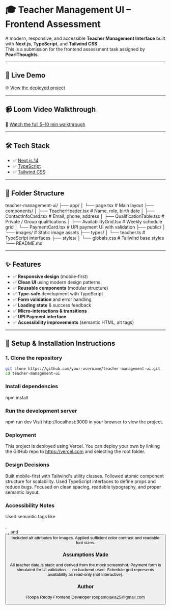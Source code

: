 # 🎓 Teacher Management UI – Frontend Assessment

A modern, responsive, and accessible **Teacher Management Interface** built with **Next.js**, **TypeScript**, and **Tailwind CSS**.  
This is a submission for the frontend assessment task assigned by **PearlThoughts**.

---

## 🚀 Live Demo

🌐 [View the deployed project](https://your-vercel-url.vercel.app)

---

## 📹 Loom Video Walkthrough

🎥 [Watch the full 5–10 min walkthrough](https://your-loom-link.com)

---

## 🛠️ Tech Stack

- ✅ [Next.js 14](https://nextjs.org/)
- ✅ [TypeScript](https://www.typescriptlang.org/)
- ✅ [Tailwind CSS](https://tailwindcss.com/)

---

## 📁 Folder Structure

teacher-management-ui/
├── app/
│ └── page.tsx # Main layout
├── components/
│ ├── TeacherHeader.tsx # Name, role, birth date
│ ├── ContactInfoCard.tsx # Email, phone, address
│ ├── QualificationTable.tsx # Private / Group qualifications
│ ├── AvailabilityGrid.tsx # Weekly schedule grid
│ └── PaymentCard.tsx # UPI payment UI with validation
├── public/
│ └── images/ # Static image assets
├── types/
│ └── teacher.ts # TypeScript interfaces
├── styles/
│ └── globals.css # Tailwind base styles
└── README.md

---

## ✨ Features

- ✅ **Responsive design** (mobile-first)
- ✅ **Clean UI** using modern design patterns
- ✅ **Reusable components** (modular structure)
- ✅ **Type-safe** development with TypeScript
- ✅ **Form validation** and error handling
- ✅ **Loading state** & success feedback
- ✅ **Micro-interactions & transitions**
- ✅ **UPI Payment interface**
- ✅ **Accessibility improvements** (semantic HTML, alt tags)

---

## 🧩 Setup & Installation Instructions

### 1. Clone the repository

```bash
git clone https://github.com/your-username/teacher-management-ui.git
cd teacher-management-ui
```

### Install dependencies

npm install

### Run the development server

npm run dev
Visit http://localhost:3000 in your browser to view the project.

### Deployment

This project is deployed using Vercel.
You can deploy your own by linking the GitHub repo to https://vercel.com and selecting the root folder.

### Design Decisions

Built mobile-first with Tailwind's utility classes.
Followed atomic component structure for scalability.
Used TypeScript interfaces to define props and reduce bugs.
Focused on clean spacing, readable typography, and proper semantic layout.

### Accessibility Notes

Used semantic tags like <main>, <form>, <label>, and <button>
Included alt attributes for images.
Applied sufficient color contrast and readable font sizes.

### Assumptions Made

All teacher data is static and derived from the mock screenshot.
Payment form is simulated for UI validation — no backend used.
Schedule grid represents availability as read-only (not interactive).

### Author
Roopa Reddy
Frontend Developer
roopamolaka25@gmail.com



